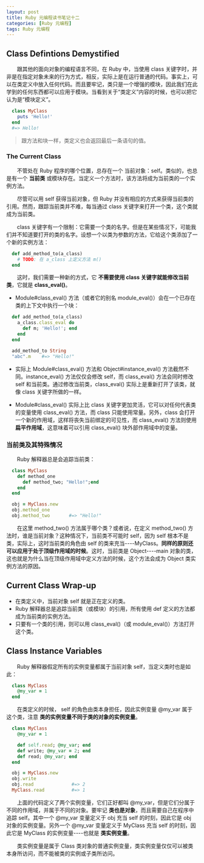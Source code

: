 ```yaml
---
layout: post
title: Ruby 元编程读书笔记十二
categories: [Ruby 元编程]
tags: Ruby 元编程
---
```


## Class Defintions Demystified

&emsp;&emsp;跟其他的面向对象的编程语言不同，在 Ruby 中，当使用 class 关键字时，并非是在指定对象未来的行为方式，相反，实际上是在运行普通的代码。事实上，可以在类定义中放入任何代码。而且要牢记，类只是一个增强的模块，因此我们在此学到的任何东西都可以应用于模块。当看到关于“类定义”内容的时候，也可以把它认为是“模块定义”。
```ruby
  class MyClass
    puts 'Hello!'
  end
  #=> Hello!
```
>跟方法和块一样，类定义也会返回最后一条语句的值。

### The Current Class
&emsp;&emsp;不管处在 Ruby 程序的哪个位置，总存在一个 当前对象：self。类似的，也总是有一个 **当前类** 或模块存在。当定义一个方法时，该方法将成为当前类的一个实例方法。

&emsp;&emsp;尽管可以用 self 获得当前对象，但 Ruby 并没有相应的方式来获得当前类的引用。然而，跟踪当前类并不难，每当通过 class 关键字来打开一个类，这个类就成为当前类。

&emsp;&emsp;class 关键字有一个限制：它需要一个类的名字。但是在某些情况下，可能我们并不知道要打开的类的名字。设想一个以类为参数的方法，它给这个类添加了一个新的实例方法：
```ruby
  def add_method_to(a_class)
    # TODO: 在 a_class 上定义方法 m()
  end
```
&emsp;&emsp;这时，我们需要一种新的方式，它 **不需要使用 class 关键字就能修改当前类**，它就是 **class_eval()**。

* Module#class_eval() 方法（或者它的别名 module_eval()）会在一个已存在类的上下文中执行一个块：
```ruby
  def add_method_to(a_class)
    a_class.class_eval do
      def m; 'Hello!'; end
    end
  end

  add_method_to String
  "abc".m    #=> "Hello!"
```

* 实际上 Module#class_eval() 方法和 Object#instance_eval() 方法截然不同。instance_eval() 方法仅仅会修改 self，而 class_eval() 方法会同时修改 self 和当前类。通过修改当前类，class_eval() 实际上是重新打开了该类，就像 class 关键字所做的一样。

* Module#class_eval() 实际上比 class 关键字更加灵活，它可以对任何代表类的变量使用 class_eval() 方法，而 class 只能使用常量。另外，class 会打开一个新的作用域，这样将丧失当前绑定的可见性，而 class_eval() 方法则使用 **扁平作用域**，这意味着可以引用 class_eval() 块外部作用域中的变量。

### 当前类及其特殊情况
&emsp;&emsp;Ruby 解释器总是会追踪当前类：
```ruby
  class MyClass
    def method_one
      def method_two; "Hello!";end
    end
  end

  obj = MyClass.new
  obj.method_one
  obj.method_two       #=> "Hello!"
```
&emsp;&emsp;在这里 method_two() 方法属于哪个类？或者说，在定义 method_two() 方法时，谁是当前对象？这种情况下，当前类不可能时 self，因为 self 根本不是类，实际上，这时当前类的角色由 self 的类来充当----MyClass。**同样的原则还可以应用于处于顶级作用域的时候**。这时，当前类是 Object----main 对象的类，这也就是为什么当在顶级作用域中定义方法的时候，这个方法会成为 Object 类实例方法的原因。

## Current Class Wrap-up

* 在类定义中，当前对象 self 就是正在定义的类。
* Ruby 解释器总是追踪当前类（或模块）的引用，所有使用 def 定义的方法都成为当前类的实例方法。
* 只要有一个类的引用，则可以用 class_eval()（或 module_eval()）方法打开这个类。

## Class Instance Variables

&emsp;&emsp;Ruby 解释器假定所有的实例变量都属于当前对象 self，当定义类时也是如此：
```ruby
  class MyClass
    @my_var = 1
  end
```
&emsp;&emsp;在类定义的时候， self 的角色由类本身担任，因此实例变量 @my_var 属于这个类，注意 **类的实例变量不同于类的对象的实例变量**。
```ruby
  class MyClass
    @my_var = 1

    def self.read; @my_var; end
    def write; @my_var = 2; end
    def read; @my_var; end
  end

  obj = MyClass.new
  obj.write
  obj.read              #=> 2
  MyClass.read          #=> 1
```
&emsp;&emsp;上面的代码定义了两个实例变量，它们正好都叫 @my_var，但是它们分属于不同的作用域，并属于不同的对象。要牢记 **类也是对象**，而且需要自己在程序中追踪 self。其中一个 @my_var 变量定义于 obj 充当 self 的时刻，因此它是 obj 对象的实例变量。另外一个 @my_var 变量定义于 MyClass 充当 self 的时刻，因此它是 MyClass 的实例变量----也就是 **类实例变量**。

&emsp;&emsp;类实例变量是属于 Class 类对象的普通实例变量，类实例变量仅仅可以被类本身所访问，而不能被类的实例或子类所访问。
